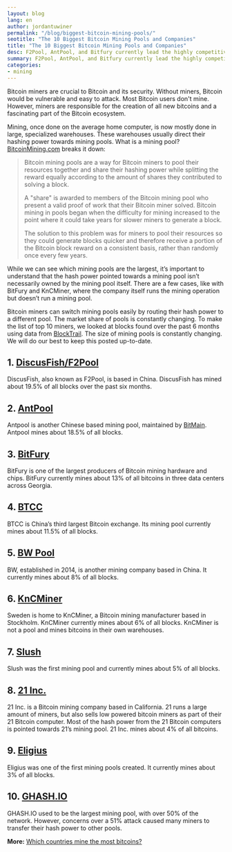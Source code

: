 ```yaml
---
layout: blog
lang: en
author: jordantuwiner
permalink: "/blog/biggest-bitcoin-mining-pools/"
seotitle: "The 10 Biggest Bitcoin Mining Pools and Companies"
title: "The 10 Biggest Bitcoin Mining Pools and Companies"
desc: F2Pool, AntPool, and Bitfury currently lead the highly competitive Bitcoin mining industry. 
summary: F2Pool, AntPool, and Bitfury currently lead the highly competitive Bitcoin mining industry. 
categories: 
- mining
---
```

Bitcoin miners are crucial to Bitcoin and its security. Without miners, Bitcoin would be vulnerable and easy to attack. Most Bitcoin users don't mine. However, miners are responsible for the creation of all new bitcoins and a fascinating part of the Bitcoin ecosystem. 

Mining, once done on the average home computer, is now mostly done in large, specialized warehouses. These warehouses usually direct their hashing power towards mining pools. What is a mining pool? [BitcoinMining.com](https://www.bitcoinmining.com/bitcoin-mining-pools/) breaks it down: 

<blockquote>
<p>Bitcoin mining pools are a way for Bitcoin miners to pool their resources together and share their hashing power while splitting the reward equally according to the amount of shares they contributed to solving a block.
</p> 

<p>A "share" is awarded to members of the Bitcoin mining pool who present a valid proof of work that their Bitcoin miner solved. Bitcoin mining in pools began when the difficulty for mining increased to the point where it could take years for slower miners to generate a block. </p> 

<p>The solution to this problem was for miners to pool their resources so they could generate blocks quicker and therefore receive a portion of the Bitcoin block reward on a consistent basis, rather than randomly once every few years. </p> 
</blockquote>

While we can see which mining pools are the largest, it’s important to understand that the hash power pointed towards a mining pool isn’t necessarily owned by the mining pool itself. There are a few cases, like with BitFury and KnCMiner, where the company itself runs the mining operation but doesn’t run a mining pool. 

Bitcoin miners can switch mining pools easily by routing their hash power to a different pool. The market share of pools is constantly changing. To make the list of top 10 miners, we looked at blocks found over the past 6 months using data from [BlockTrail](https://www.blocktrail.com/BTC/pools). The size of mining pools is constantly changing. We will do our best to keep this posted up-to-date. 

## 1. [DiscusFish/F2Pool](https://www.f2pool.com/)
DiscusFish, also known as F2Pool, is based in China. DiscusFish has mined about 19.5% of all blocks over the past six months. 

## 2. [AntPool](https://antpool.com/home.htm)
Antpool is another Chinese based mining pool, maintained by [BitMain](https://www.bitmaintech.com/about.htm). Antpool mines about 18.5% of all blocks.  

## 3. [BitFury](http://www.bitfury.org/)
BitFury is one of the largest producers of Bitcoin mining hardware and chips. BitFury currently mines about 13% of all bitcoins in three data centers across Georgia. 

## 4. [BTCC](https://pool.btcchina.com/)

BTCC is China’s third largest Bitcoin exchange. Its mining pool currently mines about 11.5% of all blocks. 

## 5. [BW Pool](https://www.bw.com/)
BW, established in 2014, is another mining company based in China. It currently mines about 8% of all blocks.

## 6. [KnCMiner](http://www.kncminer.com/)
Sweden is home to KnCMiner, a Bitcoin mining manufacturer based in Stockholm. KnCMiner currently mines about 6% of all blocks. KnCMiner is not a pool and mines bitcoins in their own warehouses. 

## 7. [Slush](https://mining.bitcoin.cz/home/)
Slush was the first mining pool and currently mines about 5% of all blocks. 

## 8. [21 Inc.](https://21.co/)
21 Inc. is a Bitcoin mining company based in California. 21 runs a large amount of miners, but also sells low powered bitcoin miners as part of their 21 Bitcoin computer. Most of the hash power from the 21 Bitcoin computers is pointed towards 21’s mining pool. 21 Inc. mines about 4% of all bitcoins.

## 9. [Eligius](http://eligius.st/~gateway/)

Eligius was one of the first mining pools created. It currently mines about 3% of all blocks. 

##  10.	[GHASH.IO](https://ghash.io/)
GHASH.IO used to be the largest mining pool, with over 50% of the network. However, concerns over a 51% attack caused many miners to transfer their hash power to other pools. 

**More:** [Which countries mine the most bitcoins?](/kb/which-countries-mine-export-most-bitcoins/)
